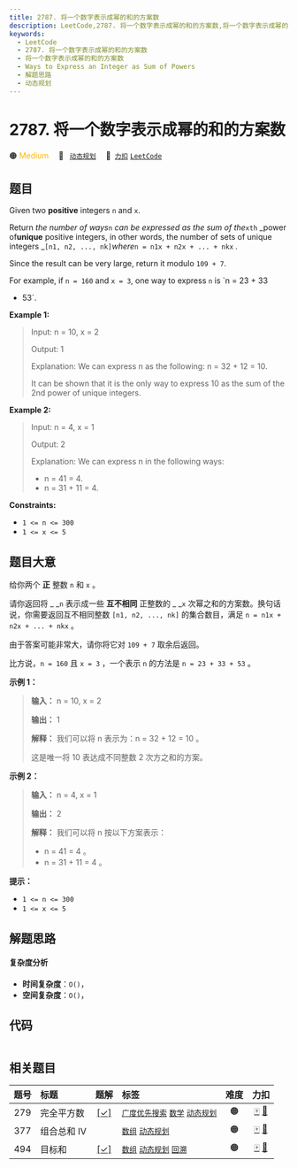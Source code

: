 ```yaml
---
title: 2787. 将一个数字表示成幂的和的方案数
description: LeetCode,2787. 将一个数字表示成幂的和的方案数,将一个数字表示成幂的和的方案数,Ways to Express an Integer as Sum of Powers,解题思路,动态规划
keywords:
  - LeetCode
  - 2787. 将一个数字表示成幂的和的方案数
  - 将一个数字表示成幂的和的方案数
  - Ways to Express an Integer as Sum of Powers
  - 解题思路
  - 动态规划
---
```


# 2787. 将一个数字表示成幂的和的方案数

🟠 <font color=#ffb800>Medium</font>&emsp; 🔖&ensp; [`动态规划`](/tag/dynamic-programming.md)&emsp; 🔗&ensp;[`力扣`](https://leetcode.cn/problems/ways-to-express-an-integer-as-sum-of-powers) [`LeetCode`](https://leetcode.com/problems/ways-to-express-an-integer-as-sum-of-powers)

## 题目

Given two **positive** integers `n` and `x`.

Return _the number of ways_`n` _can be expressed as the sum of the_`xth`
_power of**unique** positive integers, in other words, the number of sets of
unique integers _`[n1, n2, ..., nk]`_where_`n = n1x + n2x + ... + nkx` _._

Since the result can be very large, return it modulo `109 + 7`.

For example, if `n = 160` and `x = 3`, one way to express `n` is `n = 23 + 33
+ 53`.



**Example 1:**

> Input: n = 10, x = 2
> 
> Output: 1
> 
> Explanation: We can express n as the following: n = 32 + 12 = 10.
> 
> It can be shown that it is the only way to express 10 as the sum of the 2nd power of unique integers.

**Example 2:**

> Input: n = 4, x = 1
> 
> Output: 2
> 
> Explanation: We can express n in the following ways:
> - n = 41 = 4.
> - n = 31 + 11 = 4.

**Constraints:**

  * `1 <= n <= 300`
  * `1 <= x <= 5`


## 题目大意

给你两个 **正**  整数 `n` 和 `x` 。

请你返回将 _ _`n` 表示成一些 **互不相同**  正整数的 _ _`x` 次幂之和的方案数。换句话说，你需要返回互不相同整数 `[n1, n2,
..., nk]` 的集合数目，满足 `n = n1x + n2x + ... + nkx` 。

由于答案可能非常大，请你将它对 `109 + 7` 取余后返回。

比方说，`n = 160` 且 `x = 3` ，一个表示 `n` 的方法是 `n = 23 + 33 + 53` 。



**示例 1：**

> 
> 
> 
> 
> 
> **输入：** n = 10, x = 2
> 
> **输出：** 1
> 
> **解释：** 我们可以将 n 表示为：n = 32 + 12 = 10 。
> 
> 这是唯一将 10 表达成不同整数 2 次方之和的方案。
> 
> 

**示例 2：**

> 
> 
> 
> 
> 
> **输入：** n = 4, x = 1
> 
> **输出：** 2
> 
> **解释：** 我们可以将 n 按以下方案表示：
> - n = 41 = 4 。
> - n = 31 + 11 = 4 。
> 
> 



**提示：**

  * `1 <= n <= 300`
  * `1 <= x <= 5`


## 解题思路

#### 复杂度分析

- **时间复杂度**：`O()`，
- **空间复杂度**：`O()`，

## 代码

```javascript

```

## 相关题目

<!-- prettier-ignore -->
| 题号 | 标题 | 题解 | 标签 | 难度 | 力扣 |
| :------: | :------ | :------: | :------ | :------: | :------: |
| 279 | 完全平方数 | [[✓]](/problem/0279.md) |  [`广度优先搜索`](/tag/breadth-first-search.md) [`数学`](/tag/math.md) [`动态规划`](/tag/dynamic-programming.md) | 🟠 | [🀄️](https://leetcode.cn/problems/perfect-squares) [🔗](https://leetcode.com/problems/perfect-squares) |
| 377 | 组合总和 Ⅳ |  |  [`数组`](/tag/array.md) [`动态规划`](/tag/dynamic-programming.md) | 🟠 | [🀄️](https://leetcode.cn/problems/combination-sum-iv) [🔗](https://leetcode.com/problems/combination-sum-iv) |
| 494 | 目标和 | [[✓]](/problem/0494.md) |  [`数组`](/tag/array.md) [`动态规划`](/tag/dynamic-programming.md) [`回溯`](/tag/backtracking.md) | 🟠 | [🀄️](https://leetcode.cn/problems/target-sum) [🔗](https://leetcode.com/problems/target-sum) |